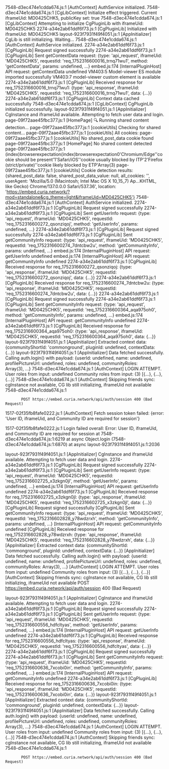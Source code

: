 7548-d3ec474e1cdda674.js:1 [AuthContext] AuthService initialized.
7548-d3ec474e1cdda674.js:1 [CgLibContext] Initialize effect triggered. Current iframeUid: MD0425CHK5, publicKey set: true
7548-d3ec474e1cdda674.js:1 [CgLibContext] Attempting to initialize CgPluginLib with iframeUid: MD0425CHK5
2274-a34e2ab61ddf6f73.js:1 [CgPluginLib] Initialized with iframeUid: MD0425CHK5
layout-923f7931f49f4051.js:1 [AppInitializer] CgLib is still initializing. Waiting...
7548-d3ec474e1cdda674.js:1 [AuthContext] AuthService initialized.
2274-a34e2ab61ddf6f73.js:1 [CgPluginLib] Request signed successfully
2274-a34e2ab61ddf6f73.js:1 [CgPluginLib] Sent getContextData request: {type: 'api_request', iframeUid: 'MD0425CHK5', requestId: 'req_1752316600016_trnq71wu1', method: 'getContextData', params: undefined, …}
embed.js:174 [InternalPluginHost] API request: getContextData undefined
VM403:5 Model-viewer ES module imported successfully
VM403:7 model-viewer custom element is available
2274-a34e2ab61ddf6f73.js:1 [CgPluginLib] Received response for req_1752316600016_trnq71wu1: {type: 'api_response', iframeUid: 'MD0425CHK5', requestId: 'req_1752316600016_trnq71wu1', data: {…}}
2274-a34e2ab61ddf6f73.js:1 [CgPluginLib] Context data cached successfully
7548-d3ec474e1cdda674.js:1 [CgLibContext] CgPluginLib initialized successfully.
layout-923f7931f49f4051.js:1 [AppInitializer] CgInstance and iframeUid available. Attempting to fetch user data and login.
page-09f72aae45fbc377.js:1 [HomePage] 🔍 Running shared content detection...
page-09f72aae45fbc377.js:1 [cookieUtils] Checking for shared content...
page-09f72aae45fbc377.js:1 [cookieUtils] All cookies: 
page-09f72aae45fbc377.js:1 [cookieUtils] No shared_post_data cookie found
page-09f72aae45fbc377.js:1 [HomePage] No shared content detected
page-09f72aae45fbc377.js:1 (index)browserexpectation(index)browserexpectation0'Chromium/Edge''cookie should be present'1'Safari/iOS''cookie usually blocked by ITP'2'Firefox (strict/private)''cookie likely blocked by ETP'Array(3)
page-09f72aae45fbc377.js:1 [cookieUtils] Cookie detection results: {shared_post_data: false, shared_post_data_value: null, all_cookies: '', userAgent: 'Mozilla/5.0 (Macintosh; Intel Mac OS X 10_15_7) Ap…KHTML, like Gecko) Chrome/137.0.0.0 Safari/537.36', location: 'https://embed.curia.network/?mod=standalone&cg_theme=light&iframeUid=MD0425CHK5'}
7548-d3ec474e1cdda674.js:1 [AuthContext] AuthService initialized.
2274-a34e2ab61ddf6f73.js:1 [CgPluginLib] Request signed successfully
2274-a34e2ab61ddf6f73.js:1 [CgPluginLib] Sent getUserInfo request: {type: 'api_request', iframeUid: 'MD0425CHK5', requestId: 'req_1752316600272_qsonziqoj', method: 'getUserInfo', params: undefined, …}
2274-a34e2ab61ddf6f73.js:1 [CgPluginLib] Request signed successfully
2274-a34e2ab61ddf6f73.js:1 [CgPluginLib] Sent getCommunityInfo request: {type: 'api_request', iframeUid: 'MD0425CHK5', requestId: 'req_1752316600274_7dntcbw2u', method: 'getCommunityInfo', params: undefined, …}
embed.js:174 [InternalPluginHost] API request: getUserInfo undefined
embed.js:174 [InternalPluginHost] API request: getCommunityInfo undefined
2274-a34e2ab61ddf6f73.js:1 [CgPluginLib] Received response for req_1752316600272_qsonziqoj: {type: 'api_response', iframeUid: 'MD0425CHK5', requestId: 'req_1752316600272_qsonziqoj', data: {…}}
2274-a34e2ab61ddf6f73.js:1 [CgPluginLib] Received response for req_1752316600274_7dntcbw2u: {type: 'api_response', iframeUid: 'MD0425CHK5', requestId: 'req_1752316600274_7dntcbw2u', data: {…}}
2274-a34e2ab61ddf6f73.js:1 [CgPluginLib] Request signed successfully
2274-a34e2ab61ddf6f73.js:1 [CgPluginLib] Sent getCommunityInfo request: {type: 'api_request', iframeUid: 'MD0425CHK5', requestId: 'req_1752316600364_aqa975oh0', method: 'getCommunityInfo', params: undefined, …}
embed.js:174 [InternalPluginHost] API request: getCommunityInfo undefined
2274-a34e2ab61ddf6f73.js:1 [CgPluginLib] Received response for req_1752316600364_aqa975oh0: {type: 'api_response', iframeUid: 'MD0425CHK5', requestId: 'req_1752316600364_aqa975oh0', data: {…}}
layout-923f7931f49f4051.js:1 [AppInitializer] Extracted context data: {communityShortId: 'commonground', pluginId: undefined, contextData: {…}}
layout-923f7931f49f4051.js:1 [AppInitializer] Data fetched successfully. Calling auth.login() with payload: {userId: undefined, name: undefined, profilePictureUrl: undefined, roles: undefined, communityRoles: Array(3), …}
7548-d3ec474e1cdda674.js:1 [AuthContext] LOGIN ATTEMPT. User roles from input: undefined Community roles from input: (3) [{…}, {…}, {…}]
7548-d3ec474e1cdda674.js:1 [AuthContext] Skipping friends sync: cgInstance not available, CG lib still initializing, iframeUid not available
7548-d3ec474e1cdda674.js:1 

            
            
           POST https://embed.curia.network/api/auth/session 400 (Bad Request)



1517-02f35fb8fafe0222.js:1 [AuthContext] Fetch session token failed: {error: 'User ID, iframeUid, and Community ID are required for session'}



1517-02f35fb8fafe0222.js:1 Login failed overall: Error: User ID, iframeUid, and Community ID are required for session
    at 7548-d3ec474e1cdda674.js:1:6219
    at async Object.login (7548-d3ec474e1cdda674.js:1:6870)
    at async layout-923f7931f49f4051.js:1:2036



layout-923f7931f49f4051.js:1 [AppInitializer] CgInstance and iframeUid available. Attempting to fetch user data and login.
2274-a34e2ab61ddf6f73.js:1 [CgPluginLib] Request signed successfully
2274-a34e2ab61ddf6f73.js:1 [CgPluginLib] Sent getUserInfo request: {type: 'api_request', iframeUid: 'MD0425CHK5', requestId: 'req_1752316602725_x3zkgn0jl', method: 'getUserInfo', params: undefined, …}
embed.js:174 [InternalPluginHost] API request: getUserInfo undefined
2274-a34e2ab61ddf6f73.js:1 [CgPluginLib] Received response for req_1752316602725_x3zkgn0jl: {type: 'api_response', iframeUid: 'MD0425CHK5', requestId: 'req_1752316602725_x3zkgn0jl', data: {…}}
 [CgPluginLib] Request signed successfully
 [CgPluginLib] Sent getCommunityInfo request: {type: 'api_request', iframeUid: 'MD0425CHK5', requestId: 'req_1752316602828_y78wdzrxh', method: 'getCommunityInfo', params: undefined, …}
 [InternalPluginHost] API request: getCommunityInfo undefined
 [CgPluginLib] Received response for req_1752316602828_y78wdzrxh: {type: 'api_response', iframeUid: 'MD0425CHK5', requestId: 'req_1752316602828_y78wdzrxh', data: {…}}
 [AppInitializer] Extracted context data: {communityShortId: 'commonground', pluginId: undefined, contextData: {…}}
 [AppInitializer] Data fetched successfully. Calling auth.login() with payload: {userId: undefined, name: undefined, profilePictureUrl: undefined, roles: undefined, communityRoles: Array(3), …}
 [AuthContext] LOGIN ATTEMPT. User roles from input: undefined Community roles from input: (3) [{…}, {…}, {…}]
 [AuthContext] Skipping friends sync: cgInstance not available, CG lib still initializing, iframeUid not available
  POST https://embed.curia.network/api/auth/session 400 (Bad Request)



  layout-923f7931f49f4051.js:1 [AppInitializer] CgInstance and iframeUid available. Attempting to fetch user data and login.
2274-a34e2ab61ddf6f73.js:1 [CgPluginLib] Request signed successfully
2274-a34e2ab61ddf6f73.js:1 [CgPluginLib] Sent getUserInfo request: {type: 'api_request', iframeUid: 'MD0425CHK5', requestId: 'req_1752316600556_hdfcltyas', method: 'getUserInfo', params: undefined, …}
embed.js:174 [InternalPluginHost] API request: getUserInfo undefined
2274-a34e2ab61ddf6f73.js:1 [CgPluginLib] Received response for req_1752316600556_hdfcltyas: {type: 'api_response', iframeUid: 'MD0425CHK5', requestId: 'req_1752316600556_hdfcltyas', data: {…}}
2274-a34e2ab61ddf6f73.js:1 [CgPluginLib] Request signed successfully
2274-a34e2ab61ddf6f73.js:1 [CgPluginLib] Sent getCommunityInfo request: {type: 'api_request', iframeUid: 'MD0425CHK5', requestId: 'req_1752316600636_7xcobi0in', method: 'getCommunityInfo', params: undefined, …}
embed.js:174 [InternalPluginHost] API request: getCommunityInfo undefined
2274-a34e2ab61ddf6f73.js:1 [CgPluginLib] Received response for req_1752316600636_7xcobi0in: {type: 'api_response', iframeUid: 'MD0425CHK5', requestId: 'req_1752316600636_7xcobi0in', data: {…}}
layout-923f7931f49f4051.js:1 [AppInitializer] Extracted context data: {communityShortId: 'commonground', pluginId: undefined, contextData: {…}}
layout-923f7931f49f4051.js:1 [AppInitializer] Data fetched successfully. Calling auth.login() with payload: {userId: undefined, name: undefined, profilePictureUrl: undefined, roles: undefined, communityRoles: Array(3), …}
7548-d3ec474e1cdda674.js:1 [AuthContext] LOGIN ATTEMPT. User roles from input: undefined Community roles from input: (3) [{…}, {…}, {…}]
7548-d3ec474e1cdda674.js:1 [AuthContext] Skipping friends sync: cgInstance not available, CG lib still initializing, iframeUid not available
7548-d3ec474e1cdda674.js:1 
            
            
           POST https://embed.curia.network/api/auth/session 400 (Bad Request)
